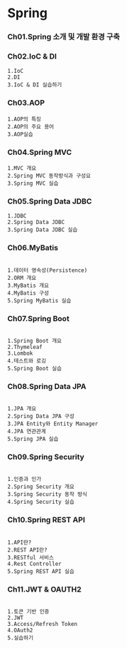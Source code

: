 # Spring
### Ch01.Spring 소개 및 개발 환경 구축

### Ch02.IoC & DI
<pre><code>1.IoC
2.DI
3.IoC & DI 실습하기</code></pre>

### Ch03.AOP
<pre><code>1.AOP의 특징
2.AOP의 주요 용어
3.AOP실습</code></pre>


### Ch04.Spring MVC
<pre><code>1.MVC 개요
2.Spring MVC 동작방식과 구성요
3.Spring MVC 실습</code></pre>

### Ch05.Spring Data JDBC
<pre><code>1.JDBC
2.Spring Data JDBC
3.Spring Data JDBC 실습</code></pre>

### Ch06.MyBatis
<pre><code>
1.데이터 영속성(Persistence)
2.ORM 개요
3.MyBatis 개요
4.MyBatis 구성
5.Spring MyBatis 실습
</code></pre>

### Ch07.Spring Boot
<pre><code>
1.Spring Boot 개요
2.Thymeleaf
3.Lombok
4.테스트와 로깅
5.Spring Boot 실습
</code></pre>

### Ch08.Spring Data JPA
<pre><code>
1.JPA 개요
2.Spring Data JPA 구성
3.JPA Entity와 Entity Manager
4.JPA 연관관계
5.Spring JPA 실습
</code></pre>

### Ch09.Spring Security
<pre><code>
1.인증과 인가
2.Spring Security 개요
3.Spring Security 동작 방식
4.Spring Security 실습
</code></pre>

### Ch10.Spring REST API
<pre><code>
1.API란?
2.REST API란?
3.RESTful 서비스
4.Rest Controller
5.Spring REST API 실습
</code></pre>

### Ch11.JWT & OAUTH2
<pre><code>
1.토큰 기반 인증
2.JWT
3.Access/Refresh Token
4.OAuth2
5.실습하기
</code></pre>

